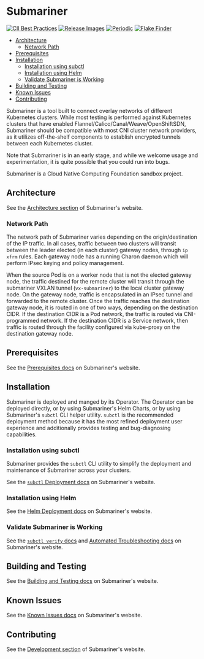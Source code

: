 # Submariner

<!-- markdownlint-disable line-length -->
[![CII Best Practices](https://bestpractices.coreinfrastructure.org/projects/4865/badge)](https://bestpractices.coreinfrastructure.org/projects/4865)
[![Release Images](https://github.com/submariner-io/submariner/workflows/Release%20Images/badge.svg)](https://github.com/submariner-io/submariner/actions?query=workflow%3A%22Release+Images%22)
[![Periodic](https://github.com/submariner-io/submariner/workflows/Periodic/badge.svg)](https://github.com/submariner-io/submariner/actions?query=workflow%3APeriodic)
[![Flake Finder](https://github.com/submariner-io/submariner/workflows/Flake%20Finder/badge.svg)](https://github.com/submariner-io/submariner/actions?query=workflow%3A%22Flake+Finder%22)
<!-- markdownlint-enable line-length -->

<!-- START doctoc generated TOC please keep comment here to allow auto update -->
<!-- DON'T EDIT THIS SECTION, INSTEAD RE-RUN doctoc TO UPDATE -->

- [Architecture](#architecture)
  - [Network Path](#network-path)
- [Prerequisites](#prerequisites)
- [Installation](#installation)
  - [Installation using subctl](#installation-using-subctl)
  - [Installation using Helm](#installation-using-helm)
  - [Validate Submariner is Working](#validate-submariner-is-working)
- [Building and Testing](#building-and-testing)
- [Known Issues](#known-issues)
- [Contributing](#contributing)

<!-- END doctoc generated TOC please keep comment here to allow auto update -->

Submariner is a tool built to connect overlay networks of different Kubernetes clusters. While most testing is performed against Kubernetes
clusters that have enabled Flannel/Calico/Canal/Weave/OpenShiftSDN, Submariner should be compatible with most CNI cluster network
providers, as it utilizes off-the-shelf components to establish encrypted tunnels between each Kubernetes cluster.

Note that Submariner is in an early stage, and while we welcome usage and experimentation, it is quite possible that you could run into
bugs.

Submariner is a Cloud Native Computing Foundation sandbox project.

## Architecture

See the [Architecture section](https://submariner.io/getting-started/architecture/) of Submariner's website.

### Network Path

The network path of Submariner varies depending on the origin/destination of the IP traffic. In all cases, traffic between two clusters will
transit between the leader elected (in each cluster) gateway nodes, through `ip xfrm` rules. Each gateway node has a running Charon daemon
which will perform IPsec keying and policy management.

When the source Pod is on a worker node that is not the elected gateway node, the traffic destined for the remote cluster will transit
through the submariner VXLAN tunnel (`vx-submariner`) to the local cluster gateway node. On the gateway node, traffic is encapsulated in an
IPsec tunnel and forwarded to the remote cluster. Once the traffic reaches the destination gateway node, it is routed in one of two ways,
depending on the destination CIDR. If the destination CIDR is a Pod network, the traffic is routed via CNI-programmed network. If the
destination CIDR is a Service network, then traffic is routed through the facility configured via kube-proxy on the destination gateway
node.

## Prerequisites

See the [Prerequisites docs](https://submariner.io/getting-started/#prerequisites) on Submariner's website.

## Installation

Submariner is deployed and manged by its Operator. The Operator can be deployed directly, or by using Submariner's Helm Charts, or by using
Submariner's `subctl` CLI helper utility. `subctl` is the recommended deployment method because it has the most refined deployment user
experience and additionally provides testing and bug-diagnosing capabilities.

### Installation using subctl

Submariner provides the `subctl` CLI utility to simplify the deployment and maintenance of Submariner across your clusters.

See the [`subctl` Deployment docs](https://submariner.io/operations/deployment/subctl/) on Submariner's website.

### Installation using Helm

See the [Helm Deployment docs](https://submariner.io/operations/deployment/helm/) on Submariner's website.

### Validate Submariner is Working

See the [`subctl verify` docs](https://submariner.io/operations/deployment/subctl/#verify) and [Automated
Troubleshooting docs](https://submariner.io/operations/troubleshooting/#automated-troubleshooting) on Submariner's website.

## Building and Testing

See the [Building and Testing docs](https://submariner.io/development/building-testing/) on Submariner's website.

## Known Issues

See the [Known Issues docs](https://submariner.io/operations/known-issues/) on Submariner's website.

## Contributing

See the [Development section](https://submariner.io/development/) of Submariner's website.
